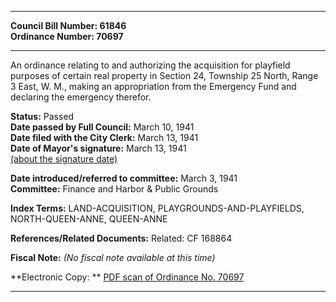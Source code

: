 * * * * *  
  
**Council Bill Number: [](#h0)[](#h2)61846**   
**Ordinance Number: 70697**  
  
* * * * *  
  
An ordinance relating to and authorizing the acquisition for playfield purposes of certain real property in Section 24, Township 25 North, Range 3 East, W. M., making an appropriation from the Emergency Fund and declaring the emergency therefor.  
  
**Status:** Passed   
**Date passed by Full Council:** March 10, 1941   
**Date filed with the City Clerk:** March 13, 1941   
**Date of Mayor's signature:** March 13, 1941   
[(about the signature date)](/~public/approvaldate.htm)   
  
  
**Date introduced/referred to committee:** March 3, 1941   
**Committee:** Finance and Harbor & Public Grounds   
  
**Index Terms:** LAND-ACQUISITION, PLAYGROUNDS-AND-PLAYFIELDS, NORTH-QUEEN-ANNE, QUEEN-ANNE  
  
**References/Related Documents:** Related: CF 168864  
  
**Fiscal Note:** *(No fiscal note available at this time)*  
  
**Electronic Copy: ** [PDF scan of Ordinance No. 70697](/~archives/Ordinances/Ord_70697.pdf)  
  
* * * * *  
